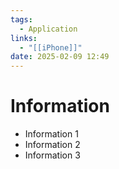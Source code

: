 ```yaml
---
tags:
  - Application
links:
  - "[[iPhone]]"
date: 2025-02-09 12:49
---
```


# Information

- Information 1
- Information 2
- Information 3